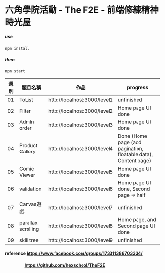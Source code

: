 # 六角學院活動 - The F2E - 前端修練精神時光屋

#####  use
```
npm install
```
#####  then
```
npm start
```

| 週別 | 題目名稱 | 作品 | progress |
| ---- | ------- | ---- | ---- |
| 01 | ToList   | http://localhost:3000/level1 | unfinished |
| 02 | Filter   | http://localhost:3000/level2 | Home page UI done  |
| 03 | Admin order   | http://localhost:3000/level3 | Home page UI done |
| 04 | Product Gallery   | http://localhost:3000/level4 | Done (Home page (add pagination, floatable data), Content page) |
| 05 | Comic Viewer   | http://localhost:3000/level5 | Home page UI done   |
| 06 | validation   | http://localhost:3000/level6 | Home page UI done, Second page => half   |
| 07 | Canvas遊戲   | http://localhost:3000/level7 | unfinished |
| 08 | parallax scrolling | http://localhost:3000/level8 | Home page, and Second page UI done |
| 09 | skill tree   | http://localhost:3000/level9  | unfinished  |


####    reference https://www.facebook.com/groups/173311386703334/
####    　 　　 　https://github.com/hexschool/TheF2E
